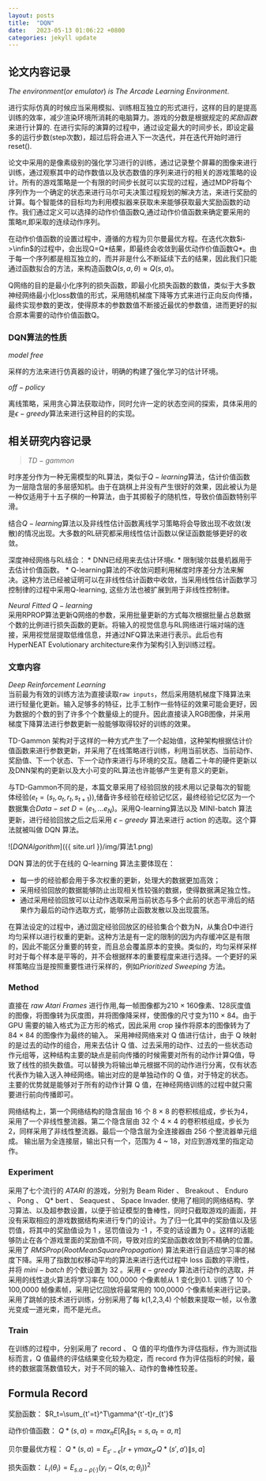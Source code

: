 ```yaml
---
layout: posts
title:  "DQN"
date:   2023-05-13 01:06:22 +0800
categories: jekyll update
---
```


## 论文内容记录

$The\ environment(or\ emulator)\ is\ The\ Arcade\ Learning\ Environment.$

进行实际仿真的时候应当采用模拟、训练相互独立的形式进行，这样的目的是提高训练的效率，减少渲染环境所消耗的电脑算力。游戏的分数是根据规定的*奖励函数*来进行计算的.
在进行实际的演算的过程中，通过设定最大的时间步长，即设定最多的运行步数(step次数)，超过后将会进入下一次迭代，并在迭代开始时进行reset().

论文中采用的是像素级别的强化学习进行的训练，通过记录整个屏幕的图像来进行训练，通过观察其中的动作数值以及状态数值的序列来进行的相关的游戏策略的设计。所有的游戏策略是一个有限的时间步长就可以实现的过程，通过MDP将每个序列作为一个确定的状态来进行马尔可夫决策过程规划的解决方法，来进行奖励的计算。每个智能体的目标均为利用模拟器来获取未来能够获取最大奖励函数的动作。我们通过定义可以选择的动作价值函数Q,通过动作价值函数来确定要采用的策略$\pi$,即采取的连续动作序列。

在动作价值函数的设置过程中，遵循的方程为贝尔曼最优方程。在迭代次数$i->\infin$的过程中，会出现Q=Q\*结果，即最终会收敛到最优动作价值函数Q\*。由于每一个序列都是相互独立的，而并非是什么不断延续下去的结果，因此我们只能通过函数拟合的方法，来构造函数$Q(s,a,\theta)\approx Q(s,a)$。

Q网络的目的是最小化序列的损失函数，即最小化损失函数的数值，类似于大多数神经网络最小化loss数值的形式，采用随机梯度下降等方式来进行正向反向传播，最终实现参数的更改，使得原本的参数数值不断接近最优的参数值，进而更好的拟合原本需要的动作价值函数Q。

### DQN算法的性质

$model\ free$

采样的方法来进行仿真器的设计，明确的构建了强化学习的估计环境。

$off-policy$

离线策略，采用贪心算法获取动作，同时允许一定的状态空间的探索，具体采用的是$\epsilon-greedy$算法来进行这种目的的实现。

## 相关研究内容记录

> $TD-gammon$

时序差分作为一种无需模型的RL算法，类似于$Q-learning$算法，估计价值函数为一层隐含层的多层感知机。由于在跳棋上并没有产生很好的效果，因此被认为是一种仅适用于十五子棋的一种算法，由于其掷骰子的随机性，导致价值函数特别平滑。

结合$Q-learning$算法以及非线性估计函数离线学习策略将会导致出现不收敛(发散)的情况出现。大多数的RL研究都采用线性估计函数以保证函数能够更好的收敛。

深度神经网络与RL结合： \* DNN已经用来去估计环境$\epsilon$. \*
限制玻尔兹曼机器用于去估计价值函数。 \*
Q-learning算法的不收敛问题利用梯度时序差分方法来解决。这种方法已经被证明可以在非线性估计函数中收敛，当采用线性估计函数学习控制律的过程中采用Q-learning,
这些方法也被扩展到用于非线性控制律。

$Neural\ Fitted\ Q-learning$\
采用RPROP算法更新Q网络的参数，采用批量更新的方式每次根据批量占总数据个数的比例进行损失函数的更新。将输入的视觉信息与RL网络进行端对端的连接，采用视觉层提取低维信息，并通过NFQ算法来进行表示。此后也有HyperNEAT
Evolutionary architecture来作为架构引入到训练过程。

### 文章内容

$Deep\ Reinforcement\ Learning$\
当前最为有效的训练方法为直接读取`raw inputs`，然后采用随机梯度下降算法来进行轻量化更新。输入足够多的特征，比手工制作一些特征的效果可能会更好，因为数据的个数的到了许多个个数量级上的提升。因此直接读入RGB图像，并采用梯度下降算法进行参数更新一般能够取得较好的训练的效果。

TD-Gammon
架构对于这样的一种方式产生了一个起始值，这种架构根据估计价值函数来进行参数更新，并采用了在线策略进行训练，利用当前状态、当前动作、奖励值、下一个状态、下一个动作来进行与环境的交互。随着二十年的硬件更新以及DNN架构的更新以及大小可变的RL算法也许能够产生更有意义的更新。

与TD-Gammon不同的是，本篇文章采用了经验回放的技术用以记录每次的智能体经验($e_t=( s_t, a_t, r_t, s_{t+1} )$),储备许多经验在经验记忆区，最终经验记忆区为一个数据集合$Data-set\ D=(e_1,...e_N)$。采用Q-learning算法以及
MINI-batch 算法更新，进行经验回放之后之后采用 $\epsilon-greedy$
算法来进行 action 的选取。这个算法就被叫做 DQN 算法。

![$DQN Algorithm$]({{ site.url }}/img/算法1.png)

DQN 算法的优于在线的 Q-learning 算法主要体现在： 
* 每一步的经验都会用于多次权重的更新，处理大的数据更加高效； 
* 采用经验回放的数据能够防止出现相关性较强的数据，使得数据满足独立性。 
* 通过采用经验回放可以让动作选取采用当前状态与多个此前的状态平滑后的结果作为最后的动作选取方式，能够防止函数发散以及出现震荡。

在算法设定的过程中，通过固定经验回放区的经验集合个数为N，从集合D中进行均匀采样以进行权重的更新。这种方法是有一定的限制的因为内存缓冲区是有限的，因此不能区分重要的转变，而且总会覆盖原本的变换。类似的，均匀采样采样时对于每个样本是平等的，并不会根据样本的重要程度来进行选择。一个更好的采样策略应当是按照重要性进行采样的，例如$Prioritized\ Sweeping$ 方法。

### Method

直接在 $raw\ Atari\ Frames$ 进行作用,每一帧图像都为210 $\times$ 160像素、128灰度值的图像，将图像转为灰度图，并将图像降采样，使图像的尺寸变为110 $\times$ 84。由于 GPU 需要的输入格式为正方形的格式，因此采用 crop  操作将原本的图像转为了 84 $\times$ 84 的图像作为最终的输入。
采用神经网络来对 Q 值进行估计，由于 Q 映射的是过去的动作的组合，用来去估计 Q 值、过去采用的动作、过去的一些状态动作元组等，这种结构主要的缺点是前向传播的时候需要对所有的动作计算Q值，导致了线性的损失数值。可以替换为将输出单元根据不同的动作进行分离，仅有状态代表作为输入送入神经网络。输出对应的是单独动作的 Q 值，对于特定的状态。主要的优势就是能够对于所有的动作计算 Q 值，在神经网络训练的过程中就只需要进行前向传播即可。

网络结构上，第一个网络结构的隐含层由 16 个 8 $\times$ 8 的卷积核组成，步长为4，采用了一个非线性整流器。第二个隐含层由 32 个 4 $\times$ 4 的卷积核组成，步长为2，同样采用了非线性整流器。最后一个隐含层为全连接器由 256 个整流器单元组成。 输出层为全连接层，输出只有一个，范围为 4 ~ 18，对应到游戏里的指定动作。
 
### Experiment 
采用了七个流行的 $ATARI$ 的游戏，分别为 Beam Rider 、 Breakout 、 Enduro 、 Pong 、 Q* bert 、 Seaquest 、 Space Invader. 使用了相同的网络结构、学习算法、以及超参数设置，以便于验证模型的鲁棒性，同时只截取游戏的画面，并没有采取相应的游戏数据结构来进行专门的设计。为了归一化其中的奖励值以及惩罚值，将其中的奖励值设为 1 ，惩罚值设为 -1 ，不变的话设置为 0 。这样的话能够防止在各个游戏里面的奖励值不同，导致对应的奖励函数收敛到不精确的位置。  
采用了 $RMSProp( Root Mean Square Propagation )$ 算法来进行自适应学习率的梯度下降。采用了指数加权移动平均的算法来进行迭代过程中 loss 函数的平滑性，并将 $mini - batch$ 的个数设置为 32 。采用 $\epsilon-greedy$ 算法进行动作的选取，并采用的线性退火算法将学习率在 100,0000 个像素帧从 1 变化到0.1. 训练了 10 个 100,0000 帧像素帧，采用记忆回放将最常用的 100,0000 个像素帧来进行记录。采用了跳帧的技术进行训练，分别采用了每 k(1,2,3,4) 个帧数来提取一帧，以令激光变成一道光束，而不是光点。

### Train
在训练的过程中，分别采用了 record 、 Q 值的平均值作为评估指标，作为测试指标而言，Q 值最终的评估结果变化较为稳定，而 record 作为评估指标的时候，最终的数据震荡数值较大，对于不同的输入、动作的鲁棒性较差。


## Formula Record

奖励函数： $R_t=\sum_{t'=t}^T\gamma^{t'-t}r_{t'}$

动作价值函数： $Q*(s,a)=max_{\pi} E[R_t\|s_t=s,a_t=a,\pi]$

贝尔曼最优方程：
$Q*(s,a)=E_{s'-\epsilon}[r+\gamma max_{a'}Q*(s',a')\|s,a]$

损失函数： $L_i(\theta_i)=E_{s.a-\rho(·)}(y_i-Q(s,a;\theta_i))^2$
